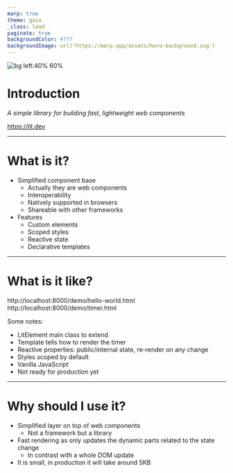```yaml
---
marp: true
theme: gaia
_class: lead
paginate: true
backgroundColor: #fff
backgroundImage: url('https://marp.app/assets/hero-background.svg')
---
```

<style>
    section ul {
    font-size: 90%;
    }
</style>

![bg left:40% 60%](https://lit.dev/images/logo.svg)

# **Introduction**

*A simple library for building fast, lightweight web components*

https://lit.dev

---

# What is it?

- Simplified component base
    - Actually they are web components
    - Interoperability
    - Natively supported in browsers
    - Shareable with other frameworks    
- Features
    - Custom elements
    - Scoped styles
    - Reactive state
    - Declarative templates

---

# What is it like?

http://localhost:8000/demo/hello-world.html
http://localhost:8000/demo/timer.html

Some notes:
- LitElement main class to extend
- Template tells how to render the timer
- Reactive properties: public/internal state, re-render on any change
- Styles scoped by default
- Vanilla JavaScript
- Not ready for production yet

---

# Why should I use it?

- Simplified layer on top of web components
    - Not a framework but a library
- Fast rendering as only updates the dynamic parts related to the state change
    - In contrast with a whole DOM update
- It is small, in production it will take around 5KB
